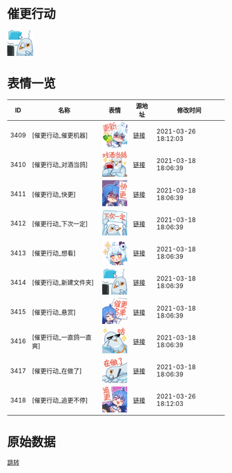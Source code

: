 # 催更行动

<img src="./cover.png" height="60" alt="cover" />

# 表情一览

|ID|名称|表情|源地址|修改时间|
|----|----|----|----|----|
|3409|[催更行动_催更机器]|<img src="./pic/003409_%5B催更行动_催更机器%5D.png" height="60" alt="催更机器"/>|[链接](http://i0.hdslb.com/bfs/emote/488b7630a086e33af35dfae70384c3643643972e.png)|2021-03-26 18:12:03|
|3410|[催更行动_对酒当鸽]|<img src="./pic/003410_%5B催更行动_对酒当鸽%5D.png" height="60" alt="对酒当鸽"/>|[链接](http://i0.hdslb.com/bfs/emote/ef3556175bdf67eba79ea9e7cc2215a1f00bb564.png)|2021-03-18 18:06:39|
|3411|[催更行动_快更]|<img src="./pic/003411_%5B催更行动_快更%5D.png" height="60" alt="快更"/>|[链接](http://i0.hdslb.com/bfs/emote/6bb8aec8e65059eb79aeb281194df61374108ddc.png)|2021-03-18 18:06:39|
|3412|[催更行动_下次一定]|<img src="./pic/003412_%5B催更行动_下次一定%5D.png" height="60" alt="下次一定"/>|[链接](http://i0.hdslb.com/bfs/emote/4e8c66527f2d56aeea35778e24c57e5afb28e3a0.png)|2021-03-18 18:06:39|
|3413|[催更行动_想看]|<img src="./pic/003413_%5B催更行动_想看%5D.png" height="60" alt="想看"/>|[链接](http://i0.hdslb.com/bfs/emote/f31a1300be0980644eb265628bf2a43bb6e18508.png)|2021-03-18 18:06:39|
|3414|[催更行动_新建文件夹]|<img src="./pic/003414_%5B催更行动_新建文件夹%5D.png" height="60" alt="新建文件夹"/>|[链接](http://i0.hdslb.com/bfs/emote/669d148a6bc9a96d4c5a3e2d48692335e2457ff5.png)|2021-03-18 18:06:39|
|3415|[催更行动_悬赏]|<img src="./pic/003415_%5B催更行动_悬赏%5D.png" height="60" alt="悬赏"/>|[链接](http://i0.hdslb.com/bfs/emote/06b30aa9be93c830322e10426f1bcc5d48935c38.png)|2021-03-18 18:06:39|
|3416|[催更行动_一直鸽一直爽]|<img src="./pic/003416_%5B催更行动_一直鸽一直爽%5D.png" height="60" alt="一直鸽一直爽"/>|[链接](http://i0.hdslb.com/bfs/emote/e435f82c06abd8de8854470146e175b505d1c8d1.png)|2021-03-18 18:06:39|
|3417|[催更行动_在做了]|<img src="./pic/003417_%5B催更行动_在做了%5D.png" height="60" alt="在做了"/>|[链接](http://i0.hdslb.com/bfs/emote/7984a6fa191fd0480ca5b02e74b96c492a3d4484.png)|2021-03-18 18:06:39|
|3418|[催更行动_追更不停]|<img src="./pic/003418_%5B催更行动_追更不停%5D.png" height="60" alt="追更不停"/>|[链接](http://i0.hdslb.com/bfs/emote/f8ce85e395f45343ad959079143e385d9a4b68c9.png)|2021-03-26 18:12:03|

# 原始数据

[跳转](./raw.json)

